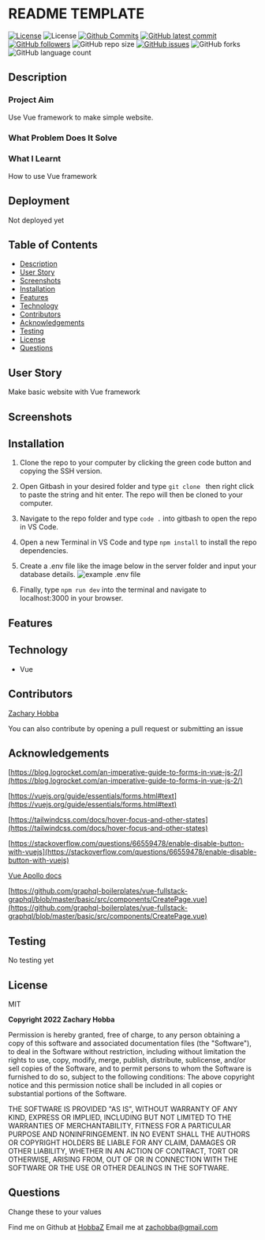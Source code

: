 # README TEMPLATE

[![License](https://img.shields.io/badge/License-MIT-blue.svg)](https://choosealicense.com/licenses/mit/)
![License](https://img.shields.io/badge/Made%20with-Vue-darkgreen.svg)
[![Github Commits](https://img.shields.io/github/commit-activity/w/HobbaZ/Vue-example-site)](https://github.com/HobbaZ/Vue-example-site/commits)
[![GitHub latest commit](https://img.shields.io/github/last-commit/HobbaZ/Vue-example-site)](https://github.com/HobbaZ/Vue-example-site/branches)
[![GitHub followers](https://img.shields.io/github/followers/HobbaZ.svg)]()
![GitHub repo size](https://img.shields.io/github/repo-size/HobbaZ/Vue-example-site)
[![GitHub issues](https://img.shields.io/github/issues/HobbaZ/Vue-example-site)](https://img.shields.io/github/issues/HobbaZ/Vue-example-site)
![GitHub forks](https://img.shields.io/github/forks/HobbaZ/Vue-example-site)
![GitHub language count](https://img.shields.io/github/languages/count/HobbaZ/Vue-example-site)

## Description
### Project Aim ###
Use Vue framework to make simple website.

### What Problem Does It Solve ###


### What I Learnt ###
How to use Vue framework

## Deployment
Not deployed yet


## Table of Contents
- [Description](#description)
- [User Story](#user-story)
- [Screenshots](#screenshots)
- [Installation](#installation)
- [Features](#features)
- [Technology](#technology)
- [Contributors](#contributors)
- [Acknowledgements](#acknowledgements)
- [Testing](#testing)
- [License](#license)
- [Questions](#questions)

## User Story
Make basic website with Vue framework

## Screenshots

## Installation
1. Clone the repo to your computer by clicking the green code button and copying the SSH version.

2. Open Gitbash in your desired folder and type ```git clone ``` then right click to paste the string and hit enter. The repo will then be cloned to your computer.

3. Navigate to the repo folder and type ```code .``` into gitbash to open the repo in VS Code.

4. Open a new Terminal in VS Code and type ```npm install``` to install the repo dependencies.

5. Create a .env file like the image below in the server folder and input your database details.
![example .env file](client/src/assets/images/envexample.PNG)

6. Finally, type ```npm run dev``` into the terminal and navigate to localhost:3000 in your browser.

## Features

## Technology
- Vue


## Contributors
[Zachary Hobba](https://github.com/HobbaZ)

You can also contribute by opening a pull request or submitting an issue

## Acknowledgements
[https://blog.logrocket.com/an-imperative-guide-to-forms-in-vue-js-2/](https://blog.logrocket.com/an-imperative-guide-to-forms-in-vue-js-2/)

[https://vuejs.org/guide/essentials/forms.html#text](https://vuejs.org/guide/essentials/forms.html#text)

[https://tailwindcss.com/docs/hover-focus-and-other-states](https://tailwindcss.com/docs/hover-focus-and-other-states)

[https://stackoverflow.com/questions/66559478/enable-disable-button-with-vuejs](https://stackoverflow.com/questions/66559478/enable-disable-button-with-vuejs)

[Vue Apollo docs](https://v4.apollo.vuejs.org/)

[https://github.com/graphql-boilerplates/vue-fullstack-graphql/blob/master/basic/src/components/CreatePage.vue](https://github.com/graphql-boilerplates/vue-fullstack-graphql/blob/master/basic/src/components/CreatePage.vue)

## Testing
No testing yet

## License

MIT

**Copyright 2022 Zachary Hobba**

Permission is hereby granted, free of charge, to any person obtaining a copy of this software and associated documentation files (the "Software"), to deal in the Software without restriction, including without limitation the rights to use, copy, modify, merge, publish, distribute, sublicense, and/or sell copies of the Software, and to permit persons to whom the Software is furnished to do so, subject to the following conditions:
The above copyright notice and this permission notice shall be included in all copies or substantial portions of the Software.
    
THE SOFTWARE IS PROVIDED "AS IS", WITHOUT WARRANTY OF ANY KIND, EXPRESS OR IMPLIED, INCLUDING BUT NOT LIMITED TO THE WARRANTIES OF MERCHANTABILITY, FITNESS FOR A PARTICULAR PURPOSE AND NONINFRINGEMENT. IN NO EVENT SHALL THE AUTHORS OR COPYRIGHT HOLDERS BE LIABLE FOR ANY CLAIM, DAMAGES OR OTHER LIABILITY, WHETHER IN AN ACTION OF CONTRACT, TORT OR OTHERWISE, ARISING FROM, OUT OF OR IN CONNECTION WITH THE SOFTWARE OR THE USE OR OTHER DEALINGS IN THE SOFTWARE.

## Questions
Change these to your values

Find me on Github at [HobbaZ](https://github.com/HobbaZ)
Email me at [zachobba@gmail.com](zachobba@gmail.com)